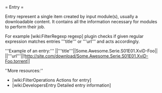 = Entry =

Entry represent a single item created by input module(s), usually a downloadable content.
It contains all the information necessary for modules to perform their job.

For example [wiki:FilterRegexp regexp] plugin checks if given regular expression matches entries '''title''' or '''url''' and acts accordingly.

'''Example of an entry:'''
||'''title'''||Some.Awesome.Serie.S01E01.XviD-Foo||
||'''url'''||!http://site.com/download/Some.Awesome.Serie.S01E01.XviD-Foo.torrent||

''More resources:''
 * [wiki:FilterOperations Actions for entry]
 * [wiki:DevelopersEntry Detailed entry information]